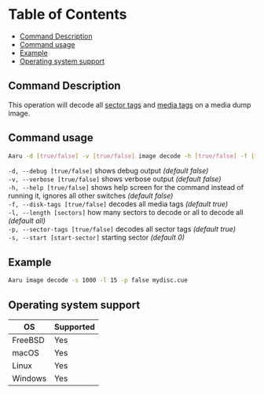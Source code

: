 # Table of Contents

- [Command Description](#command-description)
- [Command usage](#command-usage)
- [Example](#example)
- [Operating system support](#operating-system-support)


## Command Description

This operation will decode all [sector tags](https://github.com/aaru-dps/Aaru.Documentation/blob/master/5.0/Sector-tags.md) and [media tags](https://github.com/aaru-dps/Aaru.Documentation/blob/master/5.0/Media-tags.md) on a media dump image.

## Command usage

```bash
Aaru -d [true/false] -v [true/false] image decode -h [true/false] -f [true/false] -l [sectors] -p [true/false] -s [start sector] <image-path>
```

`-d, --debug [true/false]` shows debug output *(default false)*          
`-v, --verbose [true/false]` shows verbose output *(default false)*           
`-h, --help [true/false]` shows help screen for the command instead of running it, ignores all other switches *(default false)*              
`-f, --disk-tags [true/false]` decodes all media tags *(default true)*          
`-l, --length [sectors]` how many sectors to decode or all to decode all *(default all)*          
`-p, --sector-tags [true/false]` decodes all sector tags *(default true)*           
`-s, --start [start-sector]` starting sector *(default 0)*         

## Example

```bash
Aaru image decode -s 1000 -l 15 -p false mydisc.cue
```

## Operating system support

| OS | Supported |
|----|-----------|
| FreeBSD | Yes  |
| macOS   | Yes  |
| Linux   | Yes  |
| Windows | Yes  |
